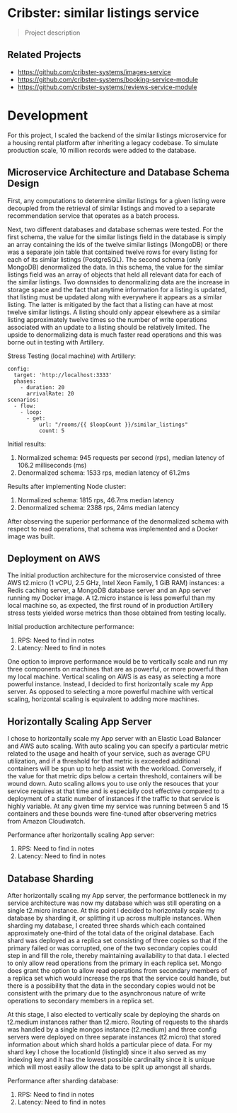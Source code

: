 # Cribster: similar listings service

> Project description

## Related Projects

  - https://github.com/cribster-systems/images-service
  - https://github.com/cribster-systems/booking-service-module
  - https://github.com/cribster-systems/reviews-service-module

# Development
For this project, I scaled the backend of the similar listings microservice for a housing rental platform after inheriting a legacy codebase. To simulate production scale, 10 million records were added to the database.

## Microservice Architecture and Database Schema Design
First, any computations to determine similar listings for a given listing were decoupled from the retrieval of similar listings and moved to a separate recommendation service that operates as a batch process.

Next, two different databases and database schemas were tested. For the first schema, the value for the similar listings field in the database is simply an array containing the ids of the twelve similar listings (MongoDB) or there was a separate join table that contained twelve rows for every listing for each of its similar listings (PostgreSQL). The second schema (only MongoDB) denormalized the data. In this schema, the value for the similar listings field was an array of objects that held all relevant data for each of the similar listings. Two downsides to denormalizing data are the increase in storage space and the fact that anytime information for a listing is updated, that listing must be updated along with everywhere it appears as a similar listing. The latter is mitigated by the fact that a listing can have at most twelve similar listings. A listing should only appear elsewhere as a similar listing approximately twelve times so the number of write operations associated with an update to a listing should be relatively limited. The upside to denormalizing data is much faster read operations and this was borne out in testing with Artillery.

Stress Testing (local machine) with Artillery:
```
config:
  target: 'http://localhost:3333'
  phases:
    - duration: 20
      arrivalRate: 20
scenarios:
  - flow:
    - loop:
      - get:
          url: "/rooms/{{ $loopCount }}/similar_listings"
          count: 5
```
Initial results:
1. Normalized schema: 945 requests per second (rps), median latency of 106.2 milliseconds (ms)
1. Denormalized schema: 1533 rps, median latency of 61.2ms

Results after implementing Node cluster:
1. Normalized schema: 1815 rps, 46.7ms median latency
1. Denormalized schema: 2388 rps, 24ms median latency

After observing the superior performance of the denormalized schema with respect to read operations, that schema was implemented and a Docker image was built.

## Deployment on AWS

The initial production architecture for the microservice consisted of three AWS t2.micro (1 vCPU, 2.5 GHz, Intel Xeon Family, 1 GiB RAM) instances: a Redis caching server, a MongoDB database server and an App server running my Docker image. A t2.micro instance is less powerful than my local machine so, as expected, the first round of in production Artillery stress tests yielded worse metrics than those obtained from testing locally.

Initial production architecture performance:
1. RPS: Need to find in notes
1. Latency: Need to find in notes

One option to improve performance would be to vertically scale and run my three components on machines that are as powerful, or more powerful than my local machine. Vertical scaling on AWS is as easy as selecting a more powerful instance. Instead, I decided to first horizontally scale my App server. As opposed to selecting a more powerful machine with vertical scaling, horizontal scaling is equivalent to adding more machines.

## Horizontally Scaling App Server

I chose to horizontally scale my App server with an Elastic Load Balancer and AWS auto scaling. With auto scaling you can specify a particular metric related to the usage and health of your service, such as average CPU utilization, and if a threshold for that metric is exceeded additional containers will be spun up to help assist with the workload. Conversely, if the value for that metric dips below a certain threshold, containers will be wound down. Auto scaling allows you to use only the resouces that your service requires at that time and is especially cost effective compared to a deployment of a static number of instances if the traffic to that service is highly variable. At any given time my service was running between 5 and 15 containers and these bounds were fine-tuned after observering metrics from Amazon Cloudwatch.

Performance after horizontally scaling App server:
1. RPS: Need to find in notes
1. Latency: Need to find in notes

## Database Sharding

After horizontally scaling my App server, the performance bottleneck in my service architecture was now my database which was still operating on a single t2.micro instance. At this point I decided to horizontally scale my database by sharding it, or splitting it up across multiple instances. When sharding my database, I created three shards which each contained approximately one-third of the total data of the original database. Each shard was deployed as a replica set consisting of three copies so that if the primary failed or was corrupted, one of the two secondary copies could step in and fill the role, thereby maintaining availability to that data. I elected to only allow read operations from the primary in each replica set. Mongo does grant the option to allow read operations from secondary members of a replica set which would increase the rps that the service could handle, but there is a possibility that the data in the secondary copies would not be consistent with the primary due to the asynchronous nature of write operations to secondary members in a replica set. 

At this stage, I also elected to vertically scale by deploying the shards on t2.medium instances rather than t2.micro. Routing of requests to the shards was handled by a single mongos instance (t2.medium) and three config servers were deployed on three separate instances (t2.micro) that stored information about which shard holds a particular piece of data. For my shard key I chose the locationId (listingId) since it also served as my indexing key and it has the lowest possible cardinality since it is unique which will most easily allow the data to be split up amongst all shards.

Performance after sharding database:
1. RPS: Need to find in notes
1. Latency: Need to find in notes
